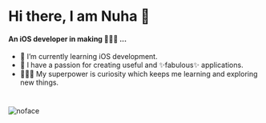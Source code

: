 # Hi there, I am Nuha 👋

#### An iOS developer in making 👩🏻‍💻 ...
- 🧱 I’m currently learning iOS development.
- 🎯 I have a passion for creating useful and ✨fabulous✨ applications.
- 🦸🏻‍♀️ My superpower is curiosity which keeps me learning and exploring new things.

#
<!--- [![Top Langs](https://github-readme-stats.vercel.app/api/top-langs/?username=nuhaharbi&layout=compact&theme=dark)](https://github.com/anuraghazra/github-readme-stats)
<img src="https://thumbs.gfycat.com/WideeyedWellgroomedJerboa-max-1mb.gif" width="50" height="50">
--->
![noface](https://media.tenor.com/i0wDIPF02mMAAAAM/no-face-ghost.gif)
